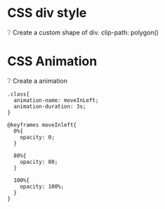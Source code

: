 # CSS div style
❔ Create a custom shape of div.
clip-path: polygon()


# CSS Animation
❔ Create a animation

```
.class{
  animation-name: moveInLeft;
  animation-duration: 3s;
}
```
```
@keyframes moveInleft{
  0%{
    opacity: 0;
  }
  
  80%{
    opacity: 80;
  }
  
  100%{
    opacity: 100%;
  }
}
```
